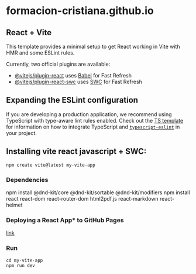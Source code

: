 # formacion-cristiana.github.io

## React + Vite

This template provides a minimal setup to get React working in Vite with HMR and some ESLint rules.

Currently, two official plugins are available:

- [@vitejs/plugin-react](https://github.com/vitejs/vite-plugin-react/blob/main/packages/plugin-react) uses [Babel](https://babeljs.io/) for Fast Refresh
- [@vitejs/plugin-react-swc](https://github.com/vitejs/vite-plugin-react/blob/main/packages/plugin-react-swc) uses [SWC](https://swc.rs/) for Fast Refresh

## Expanding the ESLint configuration

If you are developing a production application, we recommend using TypeScript with type-aware lint rules enabled. Check out the [TS template](https://github.com/vitejs/vite/tree/main/packages/create-vite/template-react-ts) for information on how to integrate TypeScript and [`typescript-eslint`](https://typescript-eslint.io) in your project.


## Installing vite react javascript + SWC:

	npm create vite@latest my-vite-app


### Dependencies
npm install @dnd-kit/core @dnd-kit/sortable @dnd-kit/modifiers
npm install react react-dom react-router-dom html2pdf.js react-markdown react-helmet


### Deploying a React App* to GitHub Pages

[link](https://github.com/gitname/react-gh-pages)


### Run
    
    cd my-vite-app
    npm run dev 

